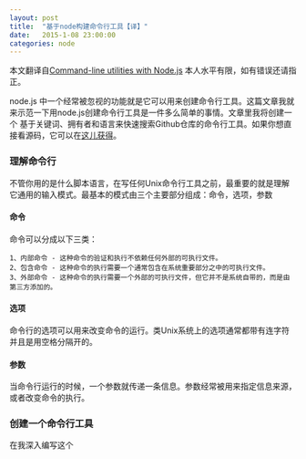 ```yaml
---
layout: post
title:  "基于node构建命令行工具【译】"
date:   2015-1-08 23:00:00
categories: node
---
```


本文翻译自[Command-line utilities with Node.js](http://cruft.io/posts/node-command-line-utilities/)
本人水平有限，如有错误还请指正。

node.js 中一个经常被忽视的功能就是它可以用来创建命令行工具。这篇文章我就来示范一下用node.js创建命令行工具是一件多么简单的事情。文章里我将创建一个
基于关键词、拥有者和语言来快速搜索Github仓库的命令行工具。如果你想直接看源码，它可以在[这儿获得](https://gist.github.com/GlynnPhillips/7f3dcb2b990796f1856f)。

### 理解命令行

不管你用的是什么脚本语言，在写任何Unix命令行工具之前，最重要的就是理解它通用的输入模式。最基本的模式由三个主要部分组成：命令，选项，参数

#### 命令

命令可以分成以下三类：

    1、内部命令 - 这种命令的验证和执行不依赖任何外部的可执行文件。
    2、包含命令 - 这种命令的执行需要一个通常包含在系统重要部分之中的可执行文件。
    3、外部命令 - 这种命令的执行需要一个外部的可执行文件，但它并不是系统自带的，而是由第三方添加的。

#### 选项

命令行的选项可以用来改变命令的运行。类Unix系统上的选项通常都带有连字符并且是用空格分隔开的。

#### 参数

当命令行运行的时候，一个参数就传递一条信息。参数经常被用来指定信息来源，或者改变命令的执行。

### 创建一个命令行工具

在我深入编写这个


